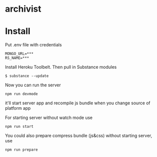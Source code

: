 archivist
=========

# Install

Put .env file with credentials

```
MONGO_URL=***
RS_NAME=***
```

Install Heroku Toolbelt. Then pull in Substance modules

```
$ substance --update
```

Now you can run the server

```
npm run devmode
```
it'll start server app and recompile js bundle when you change source of platform app

For starting server without watch mode use
```
npm run start
```

You could also prepare compress bundle (js&css) without starting server, use
```
npm run prepare
```


